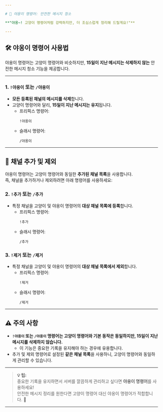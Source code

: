 ```yaml
---

# 🐾 야옹이 명령어: 안전한 메시지 청소  

**"야옹~! 고양이 명령어처럼 강력하지만, 더 조심스럽게 정리해 드릴게요!"**

---
```


## 🛠️ 야옹이 명령어 사용법

야옹이 명령어는 고양이 명령어와 비슷하지만, **15일이 지난 메시지는 삭제하지 않는** 안전한 메시지 청소 기능을 제공합니다.

---

### 1. **`!야옹이` 또는 `/야옹이`**

-   **모든 등록된 채널의 메시지를 삭제**합니다.
-   고양이 명령어와 달리, **15일이 지난 메시지는 유지**됩니다.
    -   프리픽스 명령어:
        ```
        !야옹이
        ```
    -   슬래시 명령어:
        ```
        /야옹이
        ```

---

## 🎯 채널 추가 및 제외

야옹이 명령어는 고양이 명령어와 동일한 **추가된 채널 목록**을 사용합니다.  
즉, 채널을 추가하거나 제외하려면 아래 명령어를 사용하세요:

### 2. **`!추가` 또는 `/추가`**

-   특정 채널을 고양이 및 야옹이 명령어의 **대상 채널 목록에 등록**합니다.
    -   프리픽스 명령어:
        ```
        !추가
        ```
    -   슬래시 명령어:
        ```
        /추가
        ```

### 3. **`!제거` 또는 `/제거`**

-   특정 채널을 고양이 및 야옹이 명령어의 **대상 채널 목록에서 제외**합니다.
    -   프리픽스 명령어:
        ```
        !제거
        ```
    -   슬래시 명령어:
        ```
        /제거
        ```

---

## ⚠️ 주의 사항

-   **`!야옹이` 또는 `/야옹이` 명령어는 고양이 명령어와 기본 동작은 동일하지만, 15일이 지난 메시지를 삭제하지 않습니다.**
    -   이 기능은 중요한 기록을 유지해야 하는 경우에 유용합니다.
-   추가 및 제외 명령어로 설정된 **같은 채널 목록**을 사용하니, 고양이 명령어와 동일하게 관리할 수 있습니다.

---

> **💡 팁:**  
> 중요한 기록을 유지하면서 서버를 깔끔하게 관리하고 싶다면 **야옹이 명령어**를 사용하세요!  
> 안전한 메시지 정리를 원한다면 고양이 명령어 대신 야옹이 명령어가 적합합니다. 🐾

---
